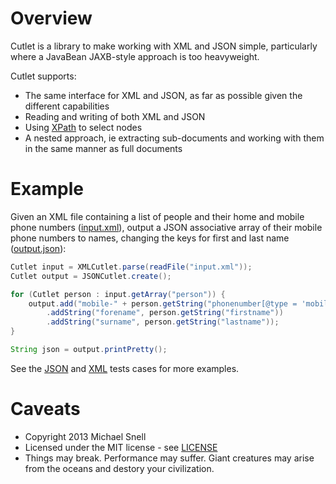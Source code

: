 Overview
========

Cutlet is a library to make working with XML and JSON simple, particularly where a JavaBean
JAXB-style approach is too heavyweight.

Cutlet supports:
- The same interface for XML and JSON, as far as possible given the different capabilities
- Reading and writing of both XML and JSON
- Using [XPath](http://en.wikipedia.org/wiki/XPath) to select nodes
- A nested approach, ie extracting sub-documents and working with them in the same manner as full documents

Example
=======

Given an XML file containing a list of people and their home and mobile phone numbers
([input.xml](src/test/resources/com/snell/michael/cutlet/example/input.xml)), output a JSON associative array of their mobile
phone numbers to names, changing the keys for first and last name
([output.json](src/test/resources/com/snell/michael/cutlet/example/output.json)):

````java
Cutlet input = XMLCutlet.parse(readFile("input.xml"));
Cutlet output = JSONCutlet.create();

for (Cutlet person : input.getArray("person")) {
    output.add("mobile-" + person.getString("phonenumber[@type = 'mobile']"))
        .addString("forename", person.getString("firstname"))
        .addString("surname", person.getString("lastname"));
}

String json = output.printPretty();
````    

See the [JSON](src/test/java/com/snell/michael/cutlet/JSONCutletTest.java) and [XML](src/test/java/com/snell/michael/cutlet/XMLCutletTest.java) tests cases for more examples.

Caveats
=======
- Copyright 2013 Michael Snell
- Licensed under the MIT license - see [LICENSE](LICENSE)
- Things may break. Performance may suffer. Giant creatures may arise from the oceans and destory your civilization.
